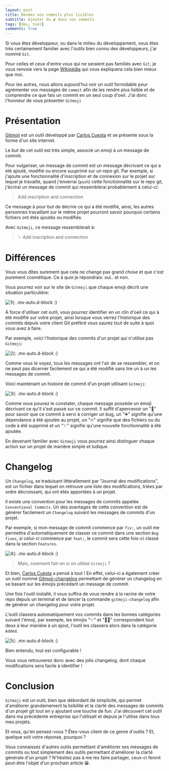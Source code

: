 ```yaml
---
layout: post
title: Rendez vos commits plus lisibles
subtitle: Ajouter du 🌶 dans vos commits
tags: [dev, tool]
comments: true
---
```


Si vous êtes développeur, ou dans le milieu du développement, vous êtes très certainement familier avec l'outils bien connu des développeurs, j'ai nommé `Git`.

Pour celles et ceux d'entre vous qui ne seraient pas familiés avec `Git`, je vous renvoie vers la page [Wikipédia](https://fr.wikipedia.org/wiki/Git) qui vous expliquera cela bien mieux que moi.

Pour les autres, nous allons aujourd'hui voir un outil formidable pour agrémenter vos messages de `commit` afin de les rendre plus lisible et de comprendre ce que fais un commit en un seul coup d'oeil. J'ai donc l'honneur de vous présenter `Gitmoji`


# Présentation


[Gitmoji](https://gitmoji.carloscuesta.me/) est un outil développé par [Carlos Cuesta](https://carloscuesta.me/) et se présente sous la forme d'un site internet.

Le but de cet outil est très simple, associé un emoji à un message de commit.

Pour vulgariser, un message de commit est un message décrivant ce qui a été ajouté, modifié ou encore suuprimé sur un repo git. Par exemple, si j'ajoute une fonctionnalité d'inscription et de connexion sur le projet sur lequel je travaille, quand j'enverrai (`push`) cette fonctionnalité sur le repo git, j'écrirai un message de commit qui ressemblerai probablement à celui-ci:

> Add inscription and connection

Ce message à pour but de décrire ce qui a été modifié, ainsi, les autres personnes travaillant sur le même projet pourront savoir pourquoi certains fichiers ont étés ajoutés ou modifiés.

Avec `Gitmoji`, ce message ressemblerait à:

> ✨ Add inscription and connection


# Différences


Vous vous dîtes surement que cela ne change pas grand chose et que c'est purement cosmétique. Ce à quoi je répondrais: oui.. et non.

Vous pourrez voir sur le site de `Gitmoji` que chaque emoji décrit une situation particulière:


![1](https://raw.githubusercontent.com/sonnyfournier/blog/master/assets/img/gitmoji/1.png){: .mx-auto.d-block :}


À force d'utiliser cet outil, vous pourrez identifier en un clin d'oeil ce qui à été modifié sur votre projet, ainsi lorsque vous verrez l'historique des commits depuis votre client Git préféré vous saurez tout de suite à quoi vous avez à faire.

Par exemple, voici l'historique des commits d'un projet qui n'utilise pas `Gitmoji`:


![2](https://raw.githubusercontent.com/sonnyfournier/blog/master/assets/img/gitmoji/2.png){: .mx-auto.d-block :}


Comme vous le voyez, tous les messages ont l'air de se ressembler, et on ne peut pas dicerner facilement se qui a été modifié sans lire un à un les messages de commit.

Voici maintenant un histoire de commit d'un projet utilisant `Gitmoji`:


![3](https://raw.githubusercontent.com/sonnyfournier/blog/master/assets/img/gitmoji/3.png){: .mx-auto.d-block :}


Comme vous pouvez le constater, chaque message possède un émoji décrivant ce qu'il s'est passé sur ce commit. Il suffit d'apercevoir un "🐛" pour savoir que ce commit à servi à corriger un bug, un "➕" signifie qu'une dépendance à été ajoutée au projet, un "🔥" signifie que des fichiers ou du code à été supprimé et un "✨" signifie qu'une nouvelle fonctionnalité à été ajoutée.

En devenant familier avec `Gitmoji` vous pourrez ainsi distinguer chaque action sur un projet de manière simple et ludique.


# Changelog


Un `Changelog`, se traduisant littérallement par "Journal des modifications", est un fichier dans lequel on retrouve une liste des modifications, triées par ordre décroissant, qui ont étés apportées à un projet.

Il existe une convention pour les messages de commits appelée `Conventional Commits`. Un des avantages de cette convention est de générer facilement un `Changelog` suivant les messages de commits d'un projet.

Par exemple, si mon message de commit commence par `fix:`, un outil me permettra d'automatiquement de classer ce commit dans une section `Bug fixes`, si celui-ci commence par `feat:`, le commit sera cette fois-ci classé dans la section `Features`.


![4](https://raw.githubusercontent.com/sonnyfournier/blog/master/assets/img/gitmoji/4.png){: .mx-auto.d-block :}


> Mais, comment fait-on si on utilise `Gitmoji` ?

Et bien, [Carlos Cuesta](https://carloscuesta.me/) a pensé à tout ! En effet, celui-ci a également créer un outil nommé [Gitmoji-changelog](https://github.com/frinyvonnick/gitmoji-changelog/) permettant de générer un changelog en se basant sur les émojis précédant un message de commit.

Une fois l'outil installé, il vous suffira de vous rendre à la racine de votre repo depuis un terminal et de lancer la commande `gitmoji-changelog` afin de générer un changelog pour votre projet.

L'outil classera automatiquement vos commits dans les bonnes catégories suivant l'émoji, par exemple, les émojis "✨" et "👷‍♂️" correspondent tout deux à leur manière à un ajout, l'outil les classera alors dans la catégorie `Added`.


![5](https://raw.githubusercontent.com/sonnyfournier/blog/master/assets/img/gitmoji/5.png){: .mx-auto.d-block :}


Bien entendu, tout est configurable !

Vous vous retrouverez donc avec des jolis changelog, dont chaque modifications sera facile à identifier !


# Conclusion


`Gitmoji` est un outil, bien que débordant de simplicité, qui permet d'améliorer grandemement la lisibilité et la clarté des messages de commits d'un projet git tout en y ajoutant une touche de fun. J'ai découvert cet outil dans ma précédente entreprise qui l'utilisait et depuis je l'utilise dans tous mes projets.

Et vous, qu'en pensez-vous ? Êtes-vous client de ce genre d'outils ? Et, quelque soit votre réponse, pourquoi ?

Vous connaissez d'autres outils permettant d'améliorer ses messages de commits ou tout simplement des outils permettant d'améliorer la clarté générale d'un projet ? N'hésitez pas à me les faire partager, ceux-ci feront peut-être l'objet d'un prochain article 😁.
